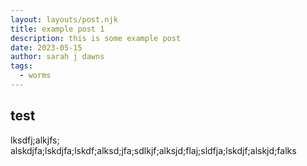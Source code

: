 ```yaml
---
layout: layouts/post.njk
title: example post 1
description: this is some example post
date: 2023-05-15
author: sarah j dawns
tags:
  - worms
---
```


## test

lksdfj;alkjfs; alskdjfa;lskdjfa;lskdf;alksd;jfa;sdlkjf;alksjd;flaj;sldfja;lskdjf;alskjd;falks
